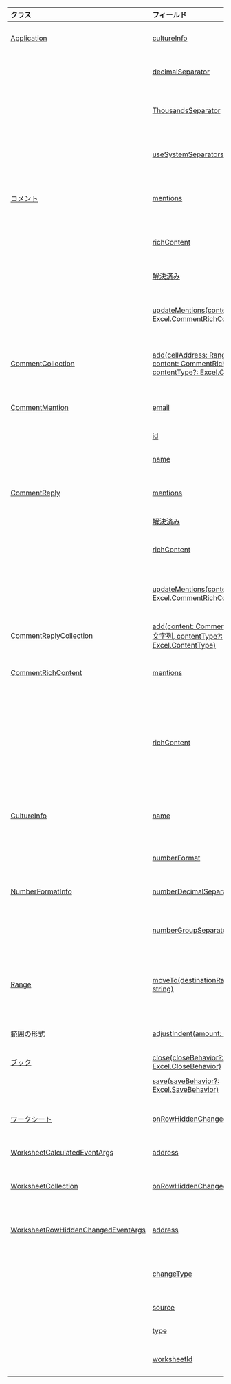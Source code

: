 | クラス | フィールド | 説明 |
|:---|:---|:---|
|[Application](/javascript/api/excel/excel.application)|[cultureInfo](/javascript/api/excel/excel.application#cultureinfo)|現在のシステム カルチャ設定に基づく情報を提供します。|
||[decimalSeparator](/javascript/api/excel/excel.application#decimalseparator)|数値の小数点として使用される文字列を取得します。|
||[ThousandsSeparator](/javascript/api/excel/excel.application#thousandsseparator)|数値の 10 進数の左側に数字のグループを区切る文字列を取得します。|
||[useSystemSeparators](/javascript/api/excel/excel.application#usesystemseparators)|Excel のシステム区切り記号が有効になっている場合に指定します。|
|[コメント](/javascript/api/excel/excel.comment)|[mentions](/javascript/api/excel/excel.comment#mentions)|コメントに記載されているエンティティ (人など) を取得します。|
||[richContent](/javascript/api/excel/excel.comment#richcontent)|リッチ コメント コンテンツ (コメントのメンションなど) を取得します。|
||[解決済み](/javascript/api/excel/excel.comment#resolved)|コメント スレッドの状態。|
||[updateMentions(contentWithMentions: Excel.CommentRichContent)](/javascript/api/excel/excel.comment#updatementions-contentwithmentions-)|特別に書式設定された文字列とメンションの一覧を使用してコメント コンテンツを更新します。|
|[CommentCollection](/javascript/api/excel/excel.commentcollection)|[add(cellAddress: Range \| string, content: CommentRichContent \| string, contentType?: Excel.ContentType)](/javascript/api/excel/excel.commentcollection#add-celladdress--content--contenttype-)|指定したセルで、指定した内容の新しいコメントを作成します。|
|[CommentMention](/javascript/api/excel/excel.commentmention)|[email](/javascript/api/excel/excel.commentmention#email)|コメントに記載されているエンティティの電子メール アドレス。|
||[id](/javascript/api/excel/excel.commentmention#id)|エンティティの ID。|
||[name](/javascript/api/excel/excel.commentmention#name)|コメントに記載されているエンティティの名前。|
|[CommentReply](/javascript/api/excel/excel.commentreply)|[mentions](/javascript/api/excel/excel.commentreply#mentions)|コメントに記載されているエンティティ (人など)。|
||[解決済み](/javascript/api/excel/excel.commentreply#resolved)|コメントの返信の状態。|
||[richContent](/javascript/api/excel/excel.commentreply#richcontent)|豊富なコメント コンテンツ (コメント内のメンションなど)。|
||[updateMentions(contentWithMentions: Excel.CommentRichContent)](/javascript/api/excel/excel.commentreply#updatementions-contentwithmentions-)|特別に書式設定された文字列とメンションの一覧を使用してコメント コンテンツを更新します。|
|[CommentReplyCollection](/javascript/api/excel/excel.commentreplycollection)|[add(content: CommentRichContent \| 文字列, contentType?: Excel.ContentType)](/javascript/api/excel/excel.commentreplycollection#add-content--contenttype-)|コメントのコメント返信を作成します。|
|[CommentRichContent](/javascript/api/excel/excel.commentrichcontent)|[mentions](/javascript/api/excel/excel.commentrichcontent#mentions)|コメント内で言及されているすべてのエンティティ (人など) を含む配列。|
||[richContent](/javascript/api/excel/excel.commentrichcontent#richcontent)|コメントのリッチ コンテンツを指定します (例: メンション付きコメント コンテンツ、最初に言及したエンティティの ID 属性は 0、2 番目に指定したエンティティの ID 属性は 1)。|
|[CultureInfo](/javascript/api/excel/excel.cultureinfo)|[name](/javascript/api/excel/excel.cultureinfo#name)|languagecode2-country/regioncode2 形式のカルチャ名 ("zh-cn" や "ja-us" など) を取得します。|
||[numberFormat](/javascript/api/excel/excel.cultureinfo#numberformat)|数値を表示する文化的に適切な形式を定義します。|
|[NumberFormatInfo](/javascript/api/excel/excel.numberformatinfo)|[numberDecimalSeparator](/javascript/api/excel/excel.numberformatinfo#numberdecimalseparator)|数値の小数点として使用される文字列を取得します。|
||[numberGroupSeparator](/javascript/api/excel/excel.numberformatinfo#numbergroupseparator)|数値の 10 進数の左側に数字のグループを区切る文字列を取得します。|
|[Range](/javascript/api/excel/excel.range)|[moveTo(destinationRange: Range \| string)](/javascript/api/excel/excel.range#moveto-destinationrange-)|セルの値、書式設定、および数式を現在の範囲から移動先の範囲に移動し、それらのセルの古い情報を置き換える。|
|[範囲の形式](/javascript/api/excel/excel.rangeformat)|[adjustIndent(amount: number)](/javascript/api/excel/excel.rangeformat#adjustindent-amount-)|範囲の書式設定のインデントを調整します。|
|[ブック](/javascript/api/excel/excel.workbook)|[close(closeBehavior?: Excel.CloseBehavior)](/javascript/api/excel/excel.workbook#close-closebehavior-)|現在のブックを閉じます。|
||[save(saveBehavior?: Excel.SaveBehavior)](/javascript/api/excel/excel.workbook#save-savebehavior-)|現在のブックを保存します。|
|[ワークシート](/javascript/api/excel/excel.worksheet)|[onRowHiddenChanged](/javascript/api/excel/excel.worksheet#onrowhiddenchanged)|特定のワークシートで 1 つ以上の行の非表示状態が変更された場合に発生します。|
|[WorksheetCalculatedEventArgs](/javascript/api/excel/excel.worksheetcalculatedeventargs)|[address](/javascript/api/excel/excel.worksheetcalculatedeventargs#address)|計算が完了した範囲のアドレス。|
|[WorksheetCollection](/javascript/api/excel/excel.worksheetcollection)|[onRowHiddenChanged](/javascript/api/excel/excel.worksheetcollection#onrowhiddenchanged)|特定のワークシートで 1 つ以上の行の非表示状態が変更された場合に発生します。|
|[WorksheetRowHiddenChangedEventArgs](/javascript/api/excel/excel.worksheetrowhiddenchangedeventargs)|[address](/javascript/api/excel/excel.worksheetrowhiddenchangedeventargs#address)|特定のワークシートで変更されたエリアを表す範囲のアドレスを取得します。|
||[changeType](/javascript/api/excel/excel.worksheetrowhiddenchangedeventargs#changetype)|イベントがトリガーされた方法を表す変更の種類を取得します。|
||[source](/javascript/api/excel/excel.worksheetrowhiddenchangedeventargs#source)|イベントのソースを取得します。|
||[type](/javascript/api/excel/excel.worksheetrowhiddenchangedeventargs#type)|イベントの種類を取得します。|
||[worksheetId](/javascript/api/excel/excel.worksheetrowhiddenchangedeventargs#worksheetid)|データが変更されたワークシートの ID を取得します。|
